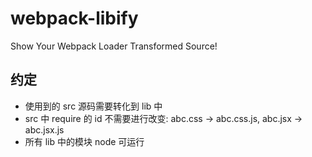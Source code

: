 webpack-libify
===

Show Your Webpack Loader Transformed Source!


## 约定

- 使用到的 src 源码需要转化到 lib 中
- src 中 require 的 id 不需要进行改变: abc.css -> abc.css.js, abc.jsx -> abc.jsx.js
- 所有 lib 中的模块 node 可运行